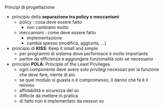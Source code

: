 Principi di progettazione
- principio della **separazione tra policy e meccanismi**
	- policy : cosa deve essere fatto
		- non cambiano molto
	- meccanismi : come deve essere fatto
		- implementazione
		- cambia spesso (modifica, aggiunta, ...)
- principio di **KISS**: Keep it small and simple
	- per programmi di sistema dove performace è molto importante
	- partire da efficienza e aggiungere funzionalità solo se necessario
- principio **POLA**: Principle of the Least Privileges
	- ogni componente deve avere solo privilegi necessari per la funzione che deve fare, niente di più
	- se quel modulo si guasta o è compromesso, il danno che fa è il minimo
	- affidabilità e sicurezza del so
	- difficile da mettere in pratica
	- di fatto non è implementato da nessun so